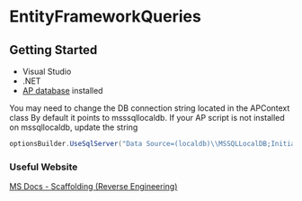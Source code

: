 # EntityFrameworkQueries

## Getting Started
- Visual Studio
- .NET
- [AP database](create_ap.sql) installed

You may need to change the DB connection string located in the APContext class
By default it points to msssqllocaldb.
If your AP script is not installed on mssqllocaldb, update the string
```csharp
optionsBuilder.UseSqlServer("Data Source=(localdb)\\MSSQLLocalDB;Initial Catalog=AP");
```
### Useful Website
[MS Docs - Scaffolding (Reverse Engineering)](https://learn.microsoft.com/en-us/ef/core/managing-schemas/scaffolding/?tabs=vs)
